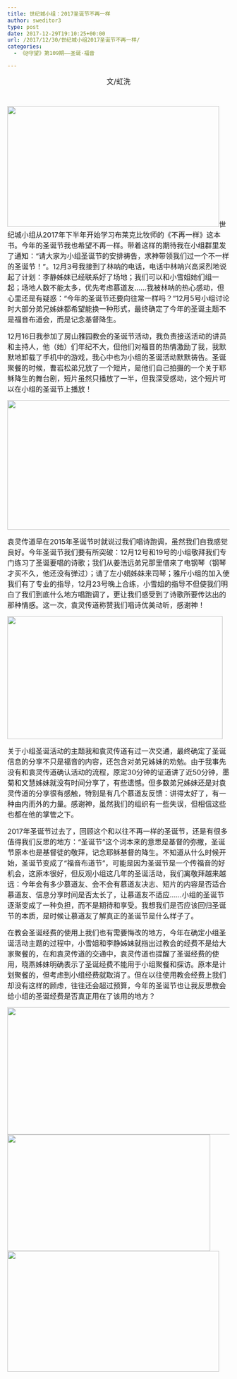 ```yaml
---
title: 世纪城小组：2017圣诞节不再一样
author: sweditor3
type: post
date: 2017-12-29T19:10:25+00:00
url: /2017/12/30/世纪城小组2017圣诞节不再一样/
categories:
  - 《@守望》第109期——圣诞·福音

---
```

<p style="text-align: center;">
  <span style="font-size: 12pt;">文/虹洗</span>
</p>

&nbsp;

<span style="font-size: 12pt;"><img class="aligncenter  wp-image-16262" src="http://t5.shwchurch.org/wp-content/uploads/2017/12/微信图片_20171229154802.jpg" alt="" width="480" height="274" />世纪城小组从2017年下半年开始学习布莱克比牧师的《不再一样》这本书。今年的圣诞节我也希望不再一样。带着这样的期待我在小组群里发了通知：“请大家为小组圣诞节的安排祷告，求神带领我们过一个不一样的圣诞节！”。12月3号我接到了林呐的电话，电话中林呐兴高采烈地说起了计划：李静姊妹已经联系好了场地；我们可以和小雪姐她们组一起；场地人数不能太多，优先考虑慕道友……我被林呐的热心感动，但心里还是有疑惑：“今年的圣诞节还要向往常一样吗？”12月5号小组讨论时大部分弟兄姊妹都希望能换一种形式，最终确定了今年的圣诞主题不是福音布道会，而是记念基督降生。</span>

<span style="font-size: 12pt;">12月16日我参加了房山雅园教会的圣诞节活动，我负责接送活动的讲员和主持人，他（她）们年纪不大，但他们对福音的热情激励了我，我默默地卸载了手机中的游戏，我心中也为小组的圣诞活动默默祷告。圣诞聚餐的时候，曹岩松弟兄放了一个短片，是他们自己拍摄的一个关于耶稣降生的舞台剧，短片虽然只播放了一半，但我深受感动，这个短片可以在小组的圣诞节上播放！</span>

<img class="aligncenter  wp-image-16264" src="http://t5.shwchurch.org/wp-content/uploads/2017/12/微信图片_20171229154748.jpg" alt="" width="515" height="294" />

<span style="font-size: 12pt;">袁灵传道早在2015年圣诞节时就说过我们唱诗跑调，虽然我们自我感觉良好。今年圣诞节我们要有所突破：12月12号和19号的小组敬拜我们专门练习了圣诞要唱的诗歌；我们从姜浩远弟兄那里借来了电钢琴（钢琴才买不久，他还没有弹过）；请了左小娟姊妹来司琴；雅斤小组的加入使我们有了专业的指导，12月23号晚上合练，小雪姐的指导不但使我们明白了我们到底什么地方唱跑调了，更让我们感受到了诗歌所要传达出的那种情感。这一次，袁灵传道称赞我们唱诗优美动听，感谢神！</span>

<img class="aligncenter  wp-image-16263" src="http://t5.shwchurch.org/wp-content/uploads/2017/12/微信图片_20171229154755.jpg" alt="" width="488" height="279" />

<span style="font-size: 12pt;">关于小组圣诞活动的主题我和袁灵传道有过一次交通，最终确定了圣诞信息的分享不只是福音的内容，还包含对弟兄姊妹的劝勉。由于我事先没有和袁灵传道确认活动的流程，原定30分钟的证道讲了近50分钟，墨菊和文慧姊妹就没有时间分享了，有些遗憾。但多数弟兄姊妹还是对袁灵传道的分享很有感触，特别是有几个慕道友反馈：讲得太好了，有一种由内而外的力量。感谢神，虽然我们的组织有一些失误，但相信这些也都在他的掌管之下。</span>

<span style="font-size: 12pt;">2017年圣诞节过去了，回顾这个和以往不再一样的圣诞节，还是有很多值得我们反思的地方：“圣诞节”这个词本来的意思是基督的弥撒，圣诞节原本也是基督徒的敬拜，记念耶稣基督的降生。不知道从什么时候开始，圣诞节变成了“福音布道节”，可能是因为圣诞节是一个传福音的好机会，这原本很好，但反观小组这几年的圣诞活动，我们离敬拜越来越远：今年会有多少慕道友、会不会有慕道友决志、短片的内容是否适合慕道友、信息分享时间是否太长了，让慕道友不适应……小组的圣诞节逐渐变成了一种负担，而不是期待和享受。我想我们是否应该回归圣诞节的本质，是时候让慕道友了解真正的圣诞节是什么样子了。</span>

<span style="font-size: 12pt;">在教会圣诞经费的使用上我们也有需要悔改的地方，今年在确定小组圣诞活动主题的过程中，小雪姐和李静姊妹就指出过教会的经费不是给大家聚餐的，在和袁灵传道的交通中，袁灵传道也提醒了圣诞经费的使用，晓燕姊妹明确表示了圣诞经费不能用于小组聚餐和探访。原本是计划聚餐的，但考虑到小组经费就取消了。但在以往使用教会经费上我们却没有这样的顾虑，往往还会超过预算，今年的圣诞节也让我反思教会给小组的圣诞经费是否真正用在了该用的地方？</span>

 <img class="aligncenter  wp-image-16265" src="http://t5.shwchurch.org/wp-content/uploads/2017/12/微信图片_20171229154739.jpg" alt="" width="506" height="289" /> <img class="aligncenter  wp-image-16266" src="http://t5.shwchurch.org/wp-content/uploads/2017/12/微信图片_20171229154752.jpg" alt="" width="460" height="264" /><img class="aligncenter  wp-image-16267" src="http://t5.shwchurch.org/wp-content/uploads/2017/12/微信图片_20171229154758.jpg" alt="" width="480" height="274" />